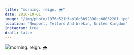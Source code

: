 ```yaml
---
title: "morning. reign. 🌧"
date: 2016-10-01
image: "/img/photo/1976e521b3ab10d3b92890ceb803220f.jpg"
location: "Newport, Telford And Wrekin, United Kingdom"
instagram: true
draft: false
---
```


![morning. reign. 🌧](/img/photo/1976e521b3ab10d3b92890ceb803220f.jpg)
